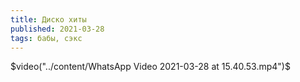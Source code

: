 ```yaml
---
title: Диско хиты
published: 2021-03-28
tags: бабы, сэкс
---
```


$video("../content/WhatsApp Video 2021-03-28 at 15.40.53.mp4")$

